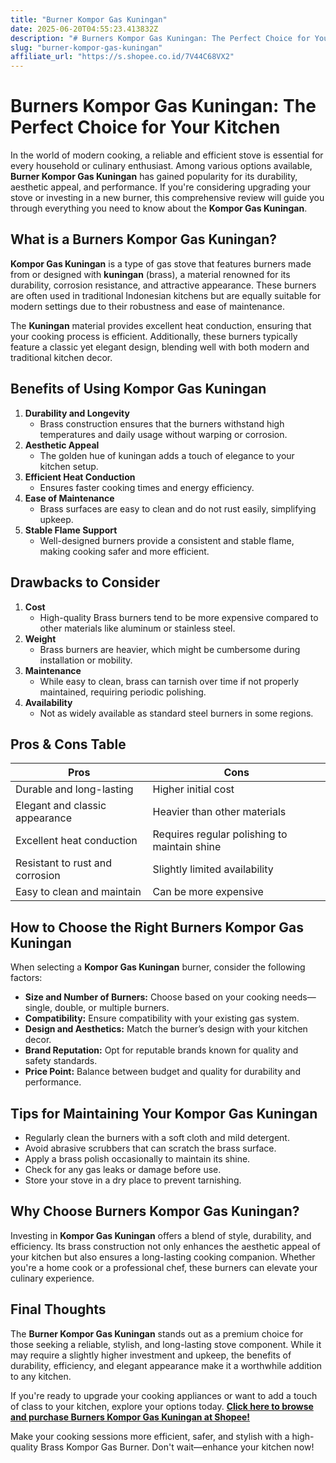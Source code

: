 ```yaml
---
title: "Burner Kompor Gas Kuningan"
date: 2025-06-20T04:55:23.413832Z
description: "# Burners Kompor Gas Kuningan: The Perfect Choice for Your Kitchen..."
slug: "burner-kompor-gas-kuningan"
affiliate_url: "https://s.shopee.co.id/7V44C68VX2"
---
```

# Burners Kompor Gas Kuningan: The Perfect Choice for Your Kitchen

In the world of modern cooking, a reliable and efficient stove is essential for every household or culinary enthusiast. Among various options available, **Burner Kompor Gas Kuningan** has gained popularity for its durability, aesthetic appeal, and performance. If you're considering upgrading your stove or investing in a new burner, this comprehensive review will guide you through everything you need to know about the **Kompor Gas Kuningan**.

## What is a Burners Kompor Gas Kuningan?

**Kompor Gas Kuningan** is a type of gas stove that features burners made from or designed with **kuningan** (brass), a material renowned for its durability, corrosion resistance, and attractive appearance. These burners are often used in traditional Indonesian kitchens but are equally suitable for modern settings due to their robustness and ease of maintenance.

The **Kuningan** material provides excellent heat conduction, ensuring that your cooking process is efficient. Additionally, these burners typically feature a classic yet elegant design, blending well with both modern and traditional kitchen decor.

## Benefits of Using Kompor Gas Kuningan

1. **Durability and Longevity**
   - Brass construction ensures that the burners withstand high temperatures and daily usage without warping or corrosion.
2. **Aesthetic Appeal**
   - The golden hue of kuningan adds a touch of elegance to your kitchen setup.
3. **Efficient Heat Conduction**
   - Ensures faster cooking times and energy efficiency.
4. **Ease of Maintenance**
   - Brass surfaces are easy to clean and do not rust easily, simplifying upkeep.
5. **Stable Flame Support**
   - Well-designed burners provide a consistent and stable flame, making cooking safer and more efficient.

## Drawbacks to Consider

1. **Cost**
   - High-quality Brass burners tend to be more expensive compared to other materials like aluminum or stainless steel.
2. **Weight**
   - Brass burners are heavier, which might be cumbersome during installation or mobility.
3. **Maintenance**
   - While easy to clean, brass can tarnish over time if not properly maintained, requiring periodic polishing.
4. **Availability**
   - Not as widely available as standard steel burners in some regions.

## Pros & Cons Table

| Pros                                | Cons                                |
|-------------------------------------|-------------------------------------|
| Durable and long-lasting          | Higher initial cost               |
| Elegant and classic appearance     | Heavier than other materials      |
| Excellent heat conduction          | Requires regular polishing to maintain shine |
| Resistant to rust and corrosion    | Slightly limited availability     |
| Easy to clean and maintain         | Can be more expensive             |

## How to Choose the Right Burners Kompor Gas Kuningan

When selecting a **Kompor Gas Kuningan** burner, consider the following factors:

- **Size and Number of Burners:** Choose based on your cooking needs—single, double, or multiple burners.
- **Compatibility:** Ensure compatibility with your existing gas system.
- **Design and Aesthetics:** Match the burner’s design with your kitchen decor.
- **Brand Reputation:** Opt for reputable brands known for quality and safety standards.
- **Price Point:** Balance between budget and quality for durability and performance.

## Tips for Maintaining Your Kompor Gas Kuningan

- Regularly clean the burners with a soft cloth and mild detergent.
- Avoid abrasive scrubbers that can scratch the brass surface.
- Apply a brass polish occasionally to maintain its shine.
- Check for any gas leaks or damage before use.
- Store your stove in a dry place to prevent tarnishing.

## Why Choose Burners Kompor Gas Kuningan?

Investing in **Kompor Gas Kuningan** offers a blend of style, durability, and efficiency. Its brass construction not only enhances the aesthetic appeal of your kitchen but also ensures a long-lasting cooking companion. Whether you're a home cook or a professional chef, these burners can elevate your culinary experience.

## Final Thoughts

The **Burner Kompor Gas Kuningan** stands out as a premium choice for those seeking a reliable, stylish, and long-lasting stove component. While it may require a slightly higher investment and upkeep, the benefits of durability, efficiency, and elegant appearance make it a worthwhile addition to any kitchen.

If you're ready to upgrade your cooking appliances or want to add a touch of class to your kitchen, explore your options today. **[Click here to browse and purchase Burners Kompor Gas Kuningan at Shopee!](https://s.shopee.co.id/7V44C68VX2)**

Make your cooking sessions more efficient, safer, and stylish with a high-quality Brass Kompor Gas Burner. Don't wait—enhance your kitchen now!